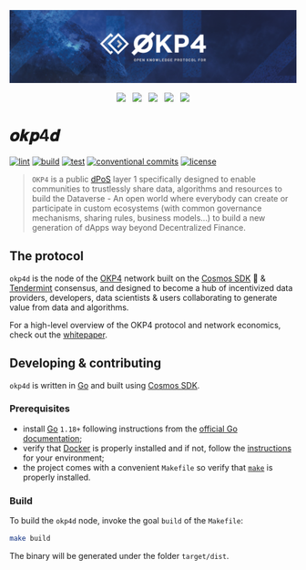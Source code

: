 [![okp4 github banner](./docs/okp4-banner.png)](https://okp4.network)

<p align="center">
  <a href="https://discord.gg/GHNZh4SaJ3"><img src="https://img.shields.io/badge/Discord-7289DA?style=for-the-badge&logo=discord&logoColor=white" /></a> &nbsp;
  <a href="https://www.linkedin.com/company/okp4-open-knowledge-protocol-for"><img src="https://img.shields.io/badge/LinkedIn-0077B5?style=for-the-badge&logo=linkedin&logoColor=white" /></a> &nbsp;
  <a href="https://twitter.com/OKP4_Protocol"><img src="https://img.shields.io/badge/Twitter-1DA1F2?style=for-the-badge&logo=twitter&logoColor=white" /></a> &nbsp;
  <a href="https://medium.com/okp4"><img src="https://img.shields.io/badge/Medium-12100E?style=for-the-badge&logo=medium&logoColor=white" /></a> &nbsp;
  <a href="https://www.youtube.com/channel/UCiOfcTaUyv2Szv4OQIepIvg"><img src="https://img.shields.io/badge/YouTube-FF0000?style=for-the-badge&logo=youtube&logoColor=white" /></a>
</p>

# 𝒐𝒌𝒑4𝒅

[![lint](https://img.shields.io/github/workflow/status/okp4/okp4d/Lint?label=lint&style=for-the-badge)](https://github.com/okp4/okp4d/actions/workflows/lint.yml) [![build](https://img.shields.io/github/workflow/status/okp4/okp4d/Build?label=build&style=for-the-badge)](https://github.com/okp4/okp4d/actions/workflows/build.yml) [![test](https://img.shields.io/github/workflow/status/okp4/okp4d/Test?label=test&style=for-the-badge)](https://github.com/okp4/okp4d/actions/workflows/test.yml) [![conventional commits](https://img.shields.io/badge/Conventional%20Commits-1.0.0-yellow.svg?style=for-the-badge)](https://conventionalcommits.org) [![license](https://img.shields.io/badge/License-BSD_3--Clause-blue.svg?style=for-the-badge)](https://opensource.org/licenses/BSD-3-Clause)

> `OKP4` is a public [dPoS](https://en.bitcoinwiki.org/wiki/DPoS) layer 1 specifically designed to enable communities to trustlessly share data, algorithms and resources to build the Dataverse - An open world where everybody can create or participate in custom ecosystems (with common governance mechanisms, sharing rules, business models...) to build a new generation of dApps way beyond Decentralized Finance.

## The protocol

`okp4d` is the node of the [OKP4](https://docs.okp4.network) network built on the [Cosmos SDK] 💫 & [Tendermint] consensus, and designed to become a hub of incentivized data providers, developers, data scientists & users collaborating to generate value from data and algorithms.

For a high-level overview of the OKP4 protocol and network economics, check out the [whitepaper](https://docs.okp4.network/docs/whitepaper/abstract).

## Developing & contributing

`okp4d` is written in [Go] and built using [Cosmos SDK].

### Prerequisites

- install [Go] `1.18+` following instructions from the [official Go documentation](https://golang.org/doc/install);
- verify that [Docker] is properly installed and if not, follow the [instructions](https://docs.docker.com) for your environment;
- the project comes with a convenient `Makefile` so verify that [`make`](https://fr.wikipedia.org/wiki/Make) is properly installed.

### Build

To build the `okp4d` node, invoke the goal `build` of the `Makefile`:

```sh
make build
```

The binary will be generated under the folder `target/dist`.

[Cosmos SDK]: https://v1.cosmos.network/sdk
[Docker]: https://www.docker.com/
[Go]: https://go.dev
[Tendermint]: https://tendermint.com/
